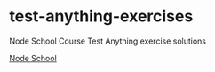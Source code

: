 # test-anything-exercises
Node School Course Test Anything exercise solutions

[Node School](https://nodeschool.io/#workshoppers)
